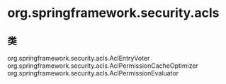 # org.springframework.security.acls

## 类

org.springframework.security.acls.AclEntryVoter
org.springframework.security.acls.AclPermissionCacheOptimizer
org.springframework.security.acls.AclPermissionEvaluator





